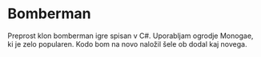 # Bomberman
Preprost klon bomberman igre spisan v C#. Uporabljam ogrodje Monogae, ki je zelo popularen. Kodo bom na novo naložil šele ob dodal kaj novega.
